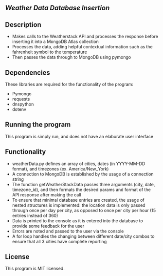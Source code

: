 *Weather Data Database Insertion*
---
**Description**
---
- Makes calls to the Weatherstack API and processes the response before inserting it into a MongoDB Atlas collection
- Processes the data, adding helpful contextual information such as the fahrenheit symbol to the temperature
- Then passes the data through to MongoDB using pymongo

**Dependencies**
---
These libraries are required for the functionality of the program:
- Pymongo
- requests
- dnspython
- dotenv

**Running the program**
---
This program is simply run, and does not have an elaborate user interface

**Functionality**
---
- weatherData.py defines an array of cities, dates (in YYYY-MM-DD format), and timezones (ex. America/New_York)
- A connection to MongoDB is established by the usage of a connection string
- The function getWeatherStackData passes three arguments (city, date, timezone_id), and then formats the desired params and format of the API response after making the call
- To ensure that minimal database entries are created, the usage of nested structures is implemented: the location data is only passed through once per day per city, as opposed to once per city per hour (15 entries instead of 360)
- Data is printed to the console as it is entered into the database to provide some feedback for the user
- Errors are noted and passed to the user via the console
- A for loop handles the changing between different date/city combos to ensure that all 3 cities have complete reporting

**License**
---
This program is MIT licensed.




